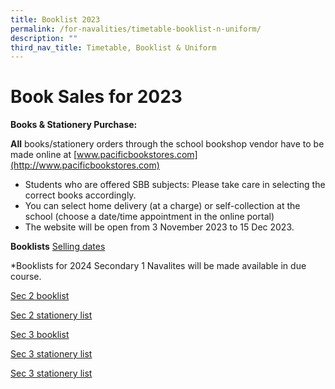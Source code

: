 ```yaml
---
title: Booklist 2023
permalink: /for-navalities/timetable-booklist-n-uniform/
description: ""
third_nav_title: Timetable, Booklist & Uniform
---
```

# Book Sales for 2023
	       
**Books & Stationery Purchase:**

**All** books/stationery orders through the school bookshop vendor have to be made online at [www.pacificbookstores.com](http://www.pacificbookstores.com)

*   Students who are offered SBB subjects: Please take care in selecting the correct books accordingly.
*   You can select home delivery (at a charge) or self-collection at the school (choose a date/time appointment in the online portal)
*   The website will be open from 3 November 2023 to 15 Dec 2023.
	
**Booklists**  [Selling dates](/files/2024%20bl/selling%20date.pdf)

*Booklists for 2024 Secondary 1 Navalites will be made available in due course.

[Sec 2 booklist](/files/2024%20bl/sec%202%20booklist.pdf)

[Sec 2 stationery list](/files/2024%20bl/sec%202%20stationery%20list.pdf)

[Sec 3 booklist](/files/2024%20bl/sec%203%20booklist.pdf)

[Sec 3 stationery list](/files/2024%20bl/sec%203%20stationery%20list.pdf)

[Sec 3 stationery list](/files/2024%20bl/sec%203%20stationery%20list.pdf)

